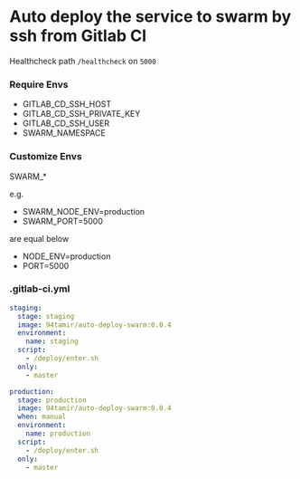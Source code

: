 # Auto deploy the service to swarm by ssh from Gitlab CI
Healthcheck path `/healthcheck` on `5000`
### Require Envs
* GITLAB_CD_SSH_HOST
* GITLAB_CD_SSH_PRIVATE_KEY
* GITLAB_CD_SSH_USER
* SWARM_NAMESPACE

### Customize Envs
SWARM_*

e.g.
* SWARM_NODE_ENV=production 
* SWARM_PORT=5000

are equal below 
* NODE_ENV=production
* PORT=5000

### .gitlab-ci.yml
```yaml
staging:
  stage: staging
  image: 94tamir/auto-deploy-swarm:0.0.4
  environment:
    name: staging
  script:
    - /deploy/enter.sh
  only:
    - master

production:
  stage: production
  image: 94tamir/auto-deploy-swarm:0.0.4
  when: manual
  environment:
    name: production
  script:
    - /deploy/enter.sh
  only:
    - master
```
